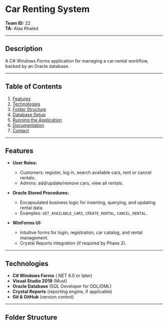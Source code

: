 # Car Renting System

**Team ID:** 22  
**TA:** Alaa Khaled  

---

## Description  
A C# Windows Forms application for managing a car‐rental workflow, backed by an Oracle database.

---

## Table of Contents  
1. [Features](#features)  
2. [Technologies](#technologies)  
3. [Folder Structure](#folder-structure)  
4. [Database Setup](#database-setup)  
5. [Running the Application](#running-the-application)  
6. [Documentation](#documentation)  
7. [Contact](#contact)  

---

## Features  
- **User Roles:**  
  - Customers: register, log in, search available cars, rent or cancel rentals.  
  - Admins: add/update/remove cars, view all rentals.

- **Oracle Stored Procedures:**  
  - Encapsulated business logic for inserting, querying, and updating rental data.  
  - Examples: `GET_AVAILABLE_CARS`, `CREATE_RENTAL`, `CANCEL_RENTAL`.

- **WinForms UI:**  
  - Intuitive forms for login, registration, car catalog, and rental management.  
  - Crystal Reports integration (if required by Phase 2).

---

## Technologies  
- **C# Windows Forms** (.NET 6.0 or later)  
- **Visual Studio 2019** (Must)  
- **Oracle Database** (SQL Developer for DDL/DML)  
- **Crystal Reports** (reporting engine, if applicable)  
- **Git & GitHub** (version control)

---

## Folder Structure  
